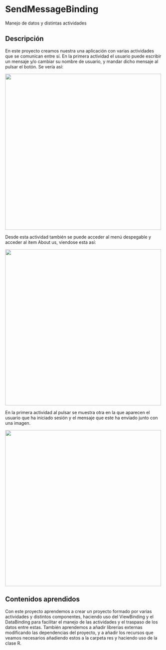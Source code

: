 # SendMessageBinding
Manejo de datos y distintas actividades
## Descripción
En este proyecto creamos nuestra una aplicación con varias actividades que se comunican entre sí.
En la primera actividad el usuario puede escribir un mensaje y/o cambiar su nombre de usuario, y 
mandar dicho mensaje al pulsar el botón. Se vería así:

<img src = "https://user-images.githubusercontent.com/114061904/194600408-6414e020-076c-4d4e-9799-a2ddc05754cf.png" height = "500">

Desde esta actividad también se puede acceder al menú despegable y acceder al item About us, viendose esta así:

<img src = "https://user-images.githubusercontent.com/114061904/194601003-0aedebad-171b-451a-80b7-04c8e8e0b36e.png" height = "500">

En la primera actividad al pulsar se muestra otra en la que aparecen el usuario que ha iniciado sesión 
y el mensaje que este ha enviado junto con una imagen.

<img src = "https://user-images.githubusercontent.com/114061904/194601408-b6fa2842-54ee-4ac8-9f3f-45315066e79d.png" height = "500">

## Contenidos aprendidos
Con este proyecto aprendemos a crear un proyecto formado por varias actividades y distintos componentes, haciendo uso
del ViewBinding y el DataBinding para facilitar el manejo de las actividades y el traspaso de los datos entre estas.
También aprendemos a añadir librerías externas modificando las dependencias del proyecto, y a añadir los recursos que veamos necesarios
añadiendo estos a la carpeta res y haciendo uso de la clase R.

